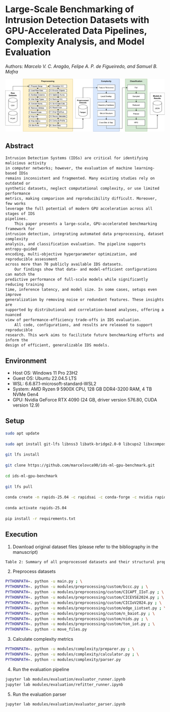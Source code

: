 # Large-Scale Benchmarking of Intrusion Detection Datasets with GPU-Accelerated Data Pipelines, Complexity Analysis, and Model Evaluation
  
Authors: *Marcelo V. C. Aragão, Felipe A. P. de Figueiredo, and Samuel B. Mafra*

![Overview of the proposed IDS benchmarking pipeline.](artifacts/diagram.png)

## Abstract
    Intrusion Detection Systems (IDSs) are critical for identifying malicious activity
    in computer networks; however, the evaluation of machine learning-based IDSs
    remains inconsistent and fragmented. Many existing studies rely on outdated or
    synthetic datasets, neglect computational complexity, or use limited performance
    metrics, making comparison and reproducibility difficult. Moreover, few works
    leverage the full potential of modern GPU acceleration across all stages of IDS
    pipelines.
        This paper presents a large-scale, GPU-accelerated benchmarking framework for
    intrusion detection, integrating automated data preprocessing, dataset complexity
    analysis, and classification evaluation. The pipeline supports entropy-guided
    encoding, multi-objective hyperparameter optimization, and reproducible assessment
    across more than 70 publicly available IDS datasets.
        Our findings show that data- and model-efficient configurations can match the
    predictive performance of full-scale models while significantly reducing training
    time, inference latency, and model size. In some cases, setups even improve
    generalization by removing noise or redundant features. These insights are
    supported by distributional and correlation-based analyses, offering a nuanced
    view of performance-efficiency trade-offs in IDS evaluation.
        All code, configurations, and results are released to support reproducible
    research. This work aims to facilitate future benchmarking efforts and inform the
    design of efficient, generalizable IDS models.

## Environment
- Host OS: Windows 11 Pro 23H2
- Guest OS: Ubuntu 22.04.5 LTS
- WSL: 6.6.87.1-microsoft-standard-WSL2
- System: AMD Ryzen 9 5900X CPU, 128 GB DDR4-3200 RAM, 4 TB NVMe Gen4
- GPU: Nvidia GeForce RTX 4090 (24 GB, driver version 576.80, CUDA version 12.9)

## Setup
```bash
sudo apt update

sudo apt install git-lfs libnss3 libatk-bridge2.0-0 libcups2 libxcomposite1 libxdamage1 libxfixes3 libxrandr2 libgbm1 libxkbcommon0 libpango-1.0-0 libcairo2 libasound2

git lfs install

git clone https://github.com/marcelovca90/ids-ml-gpu-benchmark.git

cd ids-ml-gpu-benchmark

git lfs pull

conda create -n rapids-25.04 -c rapidsai -c conda-forge -c nvidia rapids=25.04 python=3.12 'cuda-version>=12.0,<=12.8' jupyterlab

conda activate rapids-25.04

pip install -r requirements.txt
```

## Execution
1. Download original dataset files (please refer to the bibliography in the manuscript)
```tex
Table 2: Summary of all preprocessed datasets and their structural properties.
```
2. Preprocess datasets
```bash
PYTHONPATH=. python -u main.py ; \
PYTHONPATH=. python -u modules/preprocessing/custom/bccc.py ; \
PYTHONPATH=. python -u modules/preprocessing/custom/CICAPT_IIoT.py ; \
PYTHONPATH=. python -u modules/preprocessing/custom/CICEVSE2024.py ; \
PYTHONPATH=. python -u modules/preprocessing/custom/CICIoV2024.py ; \
PYTHONPATH=. python -u modules/preprocessing/custom/edge_iiotset.py ; \
PYTHONPATH=. python -u modules/preprocessing/custom/n_baiot.py ; \
PYTHONPATH=. python -u modules/preprocessing/custom/nids.py ; \
PYTHONPATH=. python -u modules/preprocessing/custom/ton_iot.py ; \
PYTHONPATH=. python -u move_files.py
```
3. Calculate complexity metrics
```bash
PYTHONPATH=. python -u modules/complexity/preparer.py ; \
PYTHONPATH=. python -u modules/complexity/calculator.py ; \
PYTHONPATH=. python -u modules/complexity/parser.py
```
4. Run the evaluation pipeline
```bash
jupyter lab modules/evaluation/evaluator_runner.ipynb
jupyter lab modules/evaluation/refitter_runner.ipynb
```
5. Run the evaluation parser
```bash
jupyter lab modules/evaluation/evaluator_parser.ipynb
```
